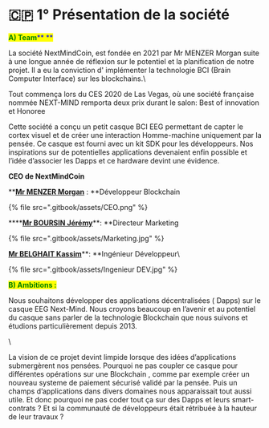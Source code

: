 # 🇨🇵 1° Présentation de la société

<mark style="color:green;">**A) Team**</mark><mark style="color:blue;">** **</mark>

La société NextMindCoin, est fondée en 2021 par Mr MENZER Morgan suite à une longue année de réflexion sur le potentiel et la planification de notre projet. Il a eu la conviction d' implémenter la technologie BCI (Brain Computer Interface) sur les blockchains.\


Tout commença lors du CES 2020 de Las Vegas, où une société française nommée NEXT-MIND remporta deux prix durant le salon: Best of innovation et Honoree

Cette société a conçu un petit casque BCI EEG permettant de capter le cortex visuel et de créer une interaction Homme-machine uniquement par la pensée. Ce casque est fourni avec un kit SDK pour les développeurs. Nos inspirations sur de potentielles applications devenaient enfin possible et l’idée d’associer les Dapps et ce hardware devint une évidence.



**CEO de NextMindCoin**

****[**Mr MENZER Morgan**](https://www.linkedin.com/in/morgan-menzer-a0aa1821b/)** : **Développeur Blockchain

{% file src=".gitbook/assets/CEO.png" %}

****[**Mr BOURSIN Jérémy**](https://www.linkedin.com/in/jeremy-boursin-nxmc/)**: **Directeur Marketing

{% file src=".gitbook/assets/Marketing.jpg" %}

[**Mr BELGHAIT Kassim**](https://www.linkedin.com/in/sirateck/)**: **Ingénieur Développeur\


{% file src=".gitbook/assets/Ingenieur DEV.jpg" %}

<mark style="color:green;">**B) Ambitions :**</mark>

&#x20;   Nous souhaitons développer des applications décentralisées ( Dapps) sur le casque EEG Next-Mind. Nous croyons beaucoup en l’avenir et au potentiel du casque sans parler de la technologie Blockchain que nous suivons et étudions particulièrement depuis 2013.

\


&#x20;   La vision de ce projet devint limpide lorsque des idées d’applications submergèrent nos pensées. Pourquoi ne pas coupler ce casque pour différentes opérations sur une Blockchain , comme par exemple créer un nouveau systeme de paiement sécurisé validé par la pensée. Puis un champs d’applications dans divers domaines nous apparaissait tout aussi utile. Et donc pourquoi ne pas coder tout ça sur des Dapps et leurs smart-contrats ? Et si la communauté de développeurs était rétribuée à la hauteur de leur travaux ?
